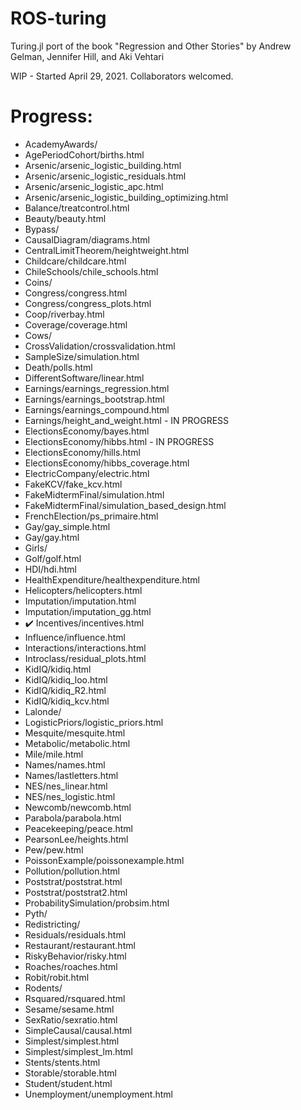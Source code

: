 # ROS-turing
Turing.jl port of the book "Regression and Other Stories" by Andrew Gelman, Jennifer Hill, and Aki Vehtari

WIP - Started April 29, 2021. Collaborators welcomed.

# Progress:

- AcademyAwards/
- AgePeriodCohort/births.html
- Arsenic/arsenic_logistic_building.html
- Arsenic/arsenic_logistic_residuals.html
- Arsenic/arsenic_logistic_apc.html
- Arsenic/arsenic_logistic_building_optimizing.html
- Balance/treatcontrol.html
- Beauty/beauty.html
- Bypass/
- CausalDiagram/diagrams.html
- CentralLimitTheorem/heightweight.html
- Childcare/childcare.html
- ChileSchools/chile_schools.html
- Coins/
- Congress/congress.html
- Congress/congress_plots.html
- Coop/riverbay.html
- Coverage/coverage.html
- Cows/
- CrossValidation/crossvalidation.html
- SampleSize/simulation.html
- Death/polls.html
- DifferentSoftware/linear.html
- Earnings/earnings_regression.html
- Earnings/earnings_bootstrap.html
- Earnings/earnings_compound.html
- Earnings/height_and_weight.html - IN PROGRESS
- ElectionsEconomy/bayes.html
- ElectionsEconomy/hibbs.html - IN PROGRESS
- ElectionsEconomy/hills.html
- ElectionsEconomy/hibbs_coverage.html
- ElectricCompany/electric.html
- FakeKCV/fake_kcv.html
- FakeMidtermFinal/simulation.html
- FakeMidtermFinal/simulation_based_design.html
- FrenchElection/ps_primaire.html
- Gay/gay_simple.html
- Gay/gay.html
- Girls/
- Golf/golf.html
- HDI/hdi.html
- HealthExpenditure/healthexpenditure.html
- Helicopters/helicopters.html
- Imputation/imputation.html
- Imputation/imputation_gg.html
- ✔️ Incentives/incentives.html
- Influence/influence.html
- Interactions/interactions.html
- Introclass/residual_plots.html
- KidIQ/kidiq.html
- KidIQ/kidiq_loo.html
- KidIQ/kidiq_R2.html
- KidIQ/kidiq_kcv.html
- Lalonde/
- LogisticPriors/logistic_priors.html
- Mesquite/mesquite.html
- Metabolic/metabolic.html
- Mile/mile.html
- Names/names.html
- Names/lastletters.html
- NES/nes_linear.html
- NES/nes_logistic.html
- Newcomb/newcomb.html
- Parabola/parabola.html
- Peacekeeping/peace.html
- PearsonLee/heights.html
- Pew/pew.html
- PoissonExample/poissonexample.html
- Pollution/pollution.html
- Poststrat/poststrat.html
- Poststrat/poststrat2.html
- ProbabilitySimulation/probsim.html
- Pyth/
- Redistricting/
- Residuals/residuals.html
- Restaurant/restaurant.html
- RiskyBehavior/risky.html
- Roaches/roaches.html
- Robit/robit.html
- Rodents/
- Rsquared/rsquared.html
- Sesame/sesame.html
- SexRatio/sexratio.html
- SimpleCausal/causal.html
- Simplest/simplest.html
- Simplest/simplest_lm.html
- Stents/stents.html
- Storable/storable.html
- Student/student.html
- Unemployment/unemployment.html

